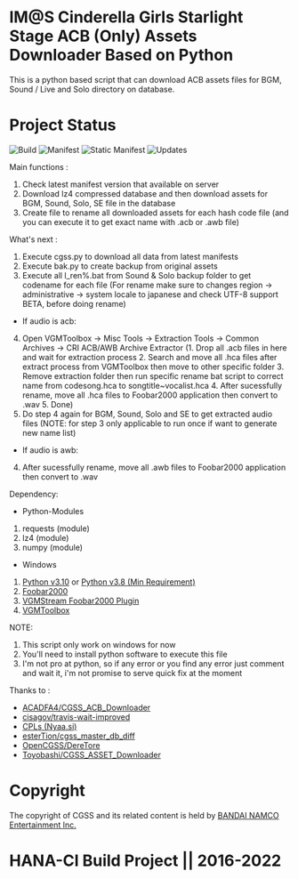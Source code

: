 # IM@S Cinderella Girls Starlight Stage ACB (Only) Assets Downloader Based on Python
This is a python based script that can download ACB assets files for BGM, Sound / Live and Solo directory on database.

# Project Status
![Build](https://app.travis-ci.com/Nicklas373/CGSS_ACB_Downloader.svg?branch=master) ![Manifest](https://img.shields.io/badge/dynamic/json.svg?color=blue&label=Manifest&query=truth_version&url=https%3A%2F%2Fstarlight.kirara.ca%2Fapi%2Fv1%2Finfo) ![Static Manifest](https://img.shields.io/badge/Static%20Manifest-10105400-blue) ![Updates](https://img.shields.io/badge/Latest%20Updates-20230320-blue)

Main functions :
1. Check latest manifest version that available on server
2. Download lz4 compressed database and then download assets for BGM, Sound, Solo, SE file in the database
3. Create file to rename all downloaded assets for each hash code file (and you can execute it to get exact name with .acb or .awb file)

What's next :
1. Execute cgss.py to download all data from latest manifests
2. Execute bak.py to create backup from original assets
3. Execute all l_ren%.bat from Sound & Solo backup folder to get codename for each file
   (For rename make sure to changes region -> administrative -> system locale to japanese
   and check UTF-8 support BETA, before doing rename)
* If audio is acb:
4. Open VGMToolbox -> Misc Tools -> Extraction Tools -> Common Archives -> CRI ACB/AWB Archive Extractor
   (1. Drop all .acb files in here and wait for extraction process
    2. Search and move all .hca files after extract process from VGMToolbox then move to other specific folder
	3. Remove extraction folder then run specific rename bat script to correct name from codesong.hca to songtitle~vocalist.hca
	4. After sucessfully rename, move all .hca files to Foobar2000 application then convert to .wav
	5. Done)
 5. Do step 4 again for BGM, Sound, Solo and SE to get extracted audio files
    (NOTE: for step 3 only applicable to run once if want to generate new name list)
* If audio is awb:
4. After sucessfully rename, move all .awb files to Foobar2000 application then convert to .wav
       
Dependency:
* Python-Modules
1. requests (module)
2. lz4 (module)
3. numpy (module)

* Windows
1. [Python v3.10](https://www.python.org/downloads/release/python-3100/) or [Python v3.8 (Min Requirement)](https://www.python.org/downloads/release/python-380/)
2. [Foobar2000](https://www.foobar2000.org/download)
3. [VGMStream Foobar2000 Plugin](https://vgmstream-builds.s3-us-west-1.amazonaws.com/a3a2baa2999eb1d9f42591e35a4cab5c3445c6a9/windows/foo_input_vgmstream.fb2k-component)
4. [VGMToolbox](https://sourceforge.net/projects/vgmtoolbox/files/latest/download)

NOTE:
1. This script only work on windows for now 
2. You'll need to install python software to execute this file
3. I'm not pro at python, so if any error or you find any error just comment and wait it, i'm not promise to serve quick fix at the moment

Thanks to :
- [ACADFA4/CGSS_ACB_Downloader](https://github.com/ACA4DFA4/CGSS_ACB_Downloader)
- [cisagov/travis-wait-improved](https://github.com/cisagov/travis-wait-improved)
- [CPLs (Nyaa.si)](https://nyaa.si/view/1131944)
- [esterTion/cgss_master_db_diff](https://github.com/esterTion/cgss_master_db_diff)
- [OpenCGSS/DereTore](https://github.com/OpenCGSS/DereTore)
- [Toyobashi/CGSS_ASSET_Downloader](https://github.com/toyobayashi/CGSSAssetsDownloader)

# Copyright
The copyright of CGSS and its related content is held by [BANDAI NAMCO Entertainment Inc.](https://bandainamcoent.co.jp/)

# HANA-CI Build Project || 2016-2022